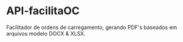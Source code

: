 # API-facilitaOC

Facilitador de ordens de carregamento, gerando PDF's baseados em arquivos modelo DOCX &amp; XLSX.
